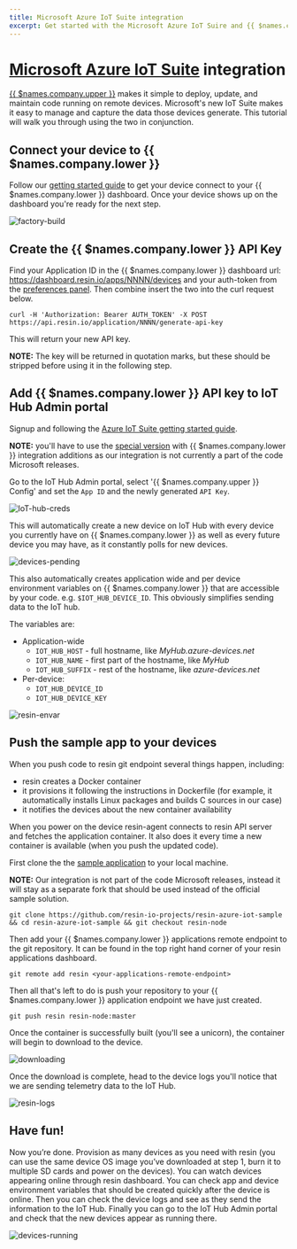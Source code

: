 ```yaml
---
title: Microsoft Azure IoT Suite integration
excerpt: Get started with the Microsoft Azure IoT Suire and {{ $names.company.lower }}
---
```


# [Microsoft Azure IoT Suite][azure] integration

[{{ $names.company.upper }}][resin] makes it simple to deploy, update, and maintain code running on remote devices. Microsoft's new IoT Suite makes it easy to manage and capture the data those devices generate. This tutorial will walk you through using the two in conjunction.


## Connect your device to {{ $names.company.lower }}

Follow our [getting started guide][installing] to get your device connect to your {{ $names.company.lower }} dashboard. Once your device shows up on the dashboard you're ready for the next step.

![factory-build](/img/integrations/azure/factory-build.png)

## Create the {{ $names.company.lower }} API Key

Find your Application ID in the {{ $names.company.lower }} dashboard url: https://dashboard.resin.io/apps/NNNN/devices and your auth-token from the [preferences panel](https://dashboard.resin.io/preferences?tab=details). Then combine insert the two into the curl request below.

```
curl -H 'Authorization: Bearer AUTH_TOKEN' -X POST https://api.resin.io/application/NNNN/generate-api-key
```

This will return your new API key.

__NOTE:__ The key will be returned in quotation marks, but these should be stripped before using it in the following step.

## Add {{ $names.company.lower }} API key to IoT Hub Admin portal

Signup and following the [Azure IoT Suite getting started guide](http://www.microsoft.com/en-us/server-cloud/internet-of-things/getting-started.aspx).

__NOTE:__ you'll have to use the [special version][integration] with {{ $names.company.lower }} integration additions as our integration is not currently a part of the code Microsoft releases.

Go to the IoT Hub Admin portal, select '{{ $names.company.upper }} Config' and set the `App ID` and the newly generated `API Key`.

![IoT-hub-creds](/img/integrations/azure/iot-hub-creds.png)

This will automatically create a new device on IoT Hub with every device you currently have on {{ $names.company.lower }} as well as every future device you may have, as it constantly polls for new devices.

![devices-pending](/img/integrations/azure/devices-pending.png)

This also automatically creates application wide and per device environment variables on {{ $names.company.lower }} that are accessible by your code. e.g. `$IOT_HUB_DEVICE_ID`. This obviously simplifies sending data to the IoT hub.

The variables are:
* Application-wide
  * `IOT_HUB_HOST` - full hostname, like _MyHub.azure-devices.net_
  * `IOT_HUB_NAME` - first part of the hostname, like _MyHub_
  * `IOT_HUB_SUFFIX` - rest of the hostname, like _azure-devices.net_
* Per-device:
  * `IOT_HUB_DEVICE_ID`
  * `IOT_HUB_DEVICE_KEY`

![resin-envar](/img/integrations/azure/envar.png)

## Push the sample app to your devices

When you push code to resin git endpoint several things happen, including:
* resin creates a Docker container
* it provisions it following the instructions in Dockerfile (for example, it automatically installs Linux packages and builds C sources in our case)
* it notifies the devices about the new container availability

When you power on the device resin-agent connects to resin API server and fetches the application container. It also does it every time a new container is available (when you push the updated code).

First clone the the [sample application][sampleApp] to your local machine.

__NOTE:__ Our integration is not part of the code Microsoft releases, instead it will stay as a separate fork that should be used instead of the official sample solution.

```
git clone https://github.com/resin-io-projects/resin-azure-iot-sample && cd resin-azure-iot-sample && git checkout resin-node
```

Then add your {{ $names.company.lower }} applications remote endpoint to the git repository. It can be found in the top right hand corner of your resin applications dashboard.

```
git remote add resin <your-applications-remote-endpoint>
```

Then all that's left to do is push your repository to your {{ $names.company.lower }} application endpoint we have just created.

```
git push resin resin-node:master
```

Once the container is successfully built (you'll see a unicorn), the container will begin to download to the device.

![downloading](/img/integrations/azure/downloading.png)

Once the download is complete, head to the device logs you'll notice that we are sending telemetry data to the IoT Hub.

![resin-logs](/img/integrations/azure/logs.png)


## Have fun!

Now you’re done. Provision as many devices as you need with resin (you can use the same device OS image you’ve downloaded at step 1, burn it to multiple SD cards and power on the devices). You can watch devices appearing online through resin dashboard. You can check app and device environment variables that should be created quickly after the device is online. Then you can check the device logs and see as they send the information to the IoT Hub. Finally you can go to the IoT Hub Admin portal and check that the new devices appear as running there.

![devices-running](/img/integrations/azure/devices-running.png)

[resin]:http://resin.io
[installing]:/installing/gettingStarted
[azure]:http://www.microsoft.com/en-us/server-cloud/internet-of-things.aspx
[screencast]:https://vimeo.com/136840643
[integration]:https://github.com/resin-io-projects/resin-azure-iot-remote-monitoring
[sampleApp]:https://github.com/resin-io-projects/resin-azure-iot-sample
